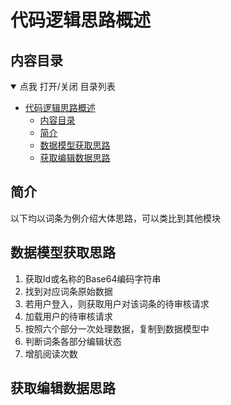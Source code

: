 # 代码逻辑思路概述
## 内容目录

<details open="open">
  <summary>点我 打开/关闭 目录列表</summary>

- [代码逻辑思路概述](#代码逻辑思路概述)
  - [内容目录](#内容目录)
  - [简介](#简介)
  - [数据模型获取思路](#数据模型获取思路)
  - [获取编辑数据思路](#获取编辑数据思路)

</details>

## 简介
以下均以词条为例介绍大体思路，可以类比到其他模块

## 数据模型获取思路
1. 获取Id或名称的Base64编码字符串
2. 找到对应词条原始数据
3. 若用户登入，则获取用户对该词条的待审核请求
4. 加载用户的待审核请求
5. 按照六个部分一次处理数据，复制到数据模型中
6. 判断词条各部分编辑状态
7. 增肌阅读次数

## 获取编辑数据思路
